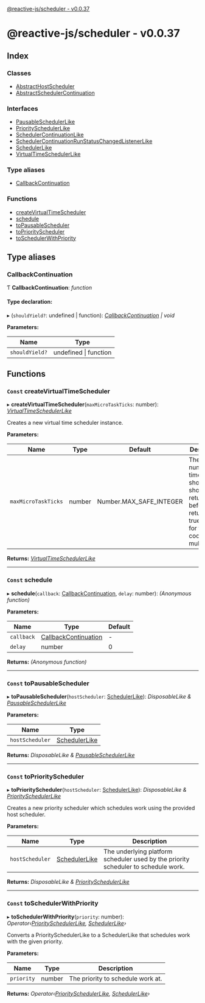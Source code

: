 [@reactive-js/scheduler - v0.0.37](README.md)

# @reactive-js/scheduler - v0.0.37

## Index

### Classes

* [AbstractHostScheduler](classes/abstracthostscheduler.md)
* [AbstractSchedulerContinuation](classes/abstractschedulercontinuation.md)

### Interfaces

* [PausableSchedulerLike](interfaces/pausableschedulerlike.md)
* [PrioritySchedulerLike](interfaces/priorityschedulerlike.md)
* [SchedulerContinuationLike](interfaces/schedulercontinuationlike.md)
* [SchedulerContinuationRunStatusChangedListenerLike](interfaces/schedulercontinuationrunstatuschangedlistenerlike.md)
* [SchedulerLike](interfaces/schedulerlike.md)
* [VirtualTimeSchedulerLike](interfaces/virtualtimeschedulerlike.md)

### Type aliases

* [CallbackContinuation](README.md#callbackcontinuation)

### Functions

* [createVirtualTimeScheduler](README.md#const-createvirtualtimescheduler)
* [schedule](README.md#const-schedule)
* [toPausableScheduler](README.md#const-topausablescheduler)
* [toPriorityScheduler](README.md#const-topriorityscheduler)
* [toSchedulerWithPriority](README.md#const-toschedulerwithpriority)

## Type aliases

###  CallbackContinuation

Ƭ **CallbackContinuation**: *function*

#### Type declaration:

▸ (`shouldYield?`: undefined | function): *[CallbackContinuation](README.md#callbackcontinuation) | void*

**Parameters:**

Name | Type |
------ | ------ |
`shouldYield?` | undefined &#124; function |

## Functions

### `Const` createVirtualTimeScheduler

▸ **createVirtualTimeScheduler**(`maxMicroTaskTicks`: number): *[VirtualTimeSchedulerLike](interfaces/virtualtimeschedulerlike.md)*

Creates a new virtual time scheduler instance.

**Parameters:**

Name | Type | Default | Description |
------ | ------ | ------ | ------ |
`maxMicroTaskTicks` | number |  Number.MAX_SAFE_INTEGER | The max number of times shouldYield should return false before returning true. Useful for testing cooperative multitasking.  |

**Returns:** *[VirtualTimeSchedulerLike](interfaces/virtualtimeschedulerlike.md)*

___

### `Const` schedule

▸ **schedule**(`callback`: [CallbackContinuation](README.md#callbackcontinuation), `delay`: number): *(Anonymous function)*

**Parameters:**

Name | Type | Default |
------ | ------ | ------ |
`callback` | [CallbackContinuation](README.md#callbackcontinuation) | - |
`delay` | number | 0 |

**Returns:** *(Anonymous function)*

___

### `Const` toPausableScheduler

▸ **toPausableScheduler**(`hostScheduler`: [SchedulerLike](interfaces/schedulerlike.md)): *DisposableLike & [PausableSchedulerLike](interfaces/pausableschedulerlike.md)*

**Parameters:**

Name | Type |
------ | ------ |
`hostScheduler` | [SchedulerLike](interfaces/schedulerlike.md) |

**Returns:** *DisposableLike & [PausableSchedulerLike](interfaces/pausableschedulerlike.md)*

___

### `Const` toPriorityScheduler

▸ **toPriorityScheduler**(`hostScheduler`: [SchedulerLike](interfaces/schedulerlike.md)): *DisposableLike & [PrioritySchedulerLike](interfaces/priorityschedulerlike.md)*

Creates a new priority scheduler which schedules work using the provided
host scheduler.

**Parameters:**

Name | Type | Description |
------ | ------ | ------ |
`hostScheduler` | [SchedulerLike](interfaces/schedulerlike.md) | The underlying platform scheduler used by the priority scheduler to schedule work.  |

**Returns:** *DisposableLike & [PrioritySchedulerLike](interfaces/priorityschedulerlike.md)*

___

### `Const` toSchedulerWithPriority

▸ **toSchedulerWithPriority**(`priority`: number): *Operator‹[PrioritySchedulerLike](interfaces/priorityschedulerlike.md), [SchedulerLike](interfaces/schedulerlike.md)›*

Converts a PrioritySchedulerLike to a SchedulerLike that schedules work with the given priority.

**Parameters:**

Name | Type | Description |
------ | ------ | ------ |
`priority` | number | The priority to schedule work at.  |

**Returns:** *Operator‹[PrioritySchedulerLike](interfaces/priorityschedulerlike.md), [SchedulerLike](interfaces/schedulerlike.md)›*
